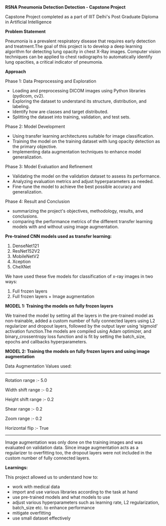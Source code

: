 **RSNA Pneumonia Detection Detection - Capstone Project**

Capstone Project completed as a part of IIIT Delhi's Post Graduate Diploma in Artificial Intelligence


**Problem Statement**

Pneumonia is a prevalent respiratory disease that requires early detection and treatment.The goal of this project is to develop a deep learning algorithm for detecting lung opacity in chest X-Ray images. Computer vision techniques can be applied to chest radiographs to automatically identify lung opacities, a critical indicator of pneumonia.

**Approach**

Phase 1: Data Preprocessing and Exploration
-	Loading and preprocessing DICOM images using Python libraries (pydicom, cv2).
-	Exploring the dataset to understand its structure, distribution, and labeling.
-	Identify how are classes and target distributed.
-	Splitting the dataset into training, validation, and test sets.
	
Phase 2: Model Development
-	Using transfer learning architectures suitable for image classification.
-	Training the model on the training dataset with lung opacity detection as the primary objective.
-	Implementing data augmentation techniques to enhance model generalization.

Phase 3: Model Evaluation and Refinement
-	Validating the model on the validation dataset to assess its performance.
-	Analyzing evaluation metrics and adjust hyperparameters as needed.
-	Fine-tune the model to achieve the best possible accuracy and generalization.
  
Phase 4: Result and Conclusion
-	summarizing the project's objectives, methodology, results, and conclusions.
-	comparing the performance metrics of the different transfer learning models with and without using image augmentation.

**Pre-trained CNN models used as transfer learning:**
1. DenseNet121
2. ResNet152V2
3. MobileNetV2
4. Xception
5. CheXNet

We have used these five models for classification of x-ray images in two ways: 
1.	Full frozen layers
2.	Full frozen layers + Image augmentation


**MODEL 1: Training the models on fully frozen layers**

We trained the model by setting all the layers in the pre-trained model as non-trainable, added a custom number of fully connected layers using L2       regularizer and dropout layers, followed by the output layer using ‘sigmoid’ activation function.The models are compiled using Adam optimizer, and binary_crossentropy loss function and is fit by setting the batch_size, epochs and callbacks hyperparameters.

                                                                                                              
**MODEL 2: Training the models on fully frozen layers and using image augmentation**                                     

Data Augmentation Values used:

---------------------------

Rotation range :-	        5.0

Width shift range :-	0.2

Height shift range :-	0.2

Shear range :-	        0.2

Zoom range :-	        0.2

Horizontal flip :-	        True

----------------------------

Image augmentation was only done on the training images and was evaluated on validation data.
Since image augmentation acts as a regularizer to overfitting too, the dropout layers were not included in the custom number of fully connected layers.

**Learnings:**

This project allowed us to understand how to:

-	work with medical data
-	import and use various libraries according to the task at hand
-	use pre-trained models and what models to use
-	adjust various hyperparameters such as learning rate, L2 regularization, batch_size etc. to enhance performance
-	mitigate overfitting
-	use small dataset effectively


